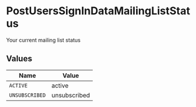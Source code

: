 # PostUsersSignInDataMailingListStatus

Your current mailing list status


## Values

| Name           | Value          |
| -------------- | -------------- |
| `ACTIVE`       | active         |
| `UNSUBSCRIBED` | unsubscribed   |
